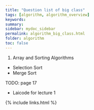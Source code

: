 ```yaml
---
title: "Question list of big class"
tags: [algorithm, algorithm_overview]
keywords:
summary:
sidebar: mydoc_sidebar
permalink: algorithm_big_class.html
folder: algorithm
toc: false
---
```


1. Array and Sorting Algorithms
* Selection Sort
* Merge Sort


TODO: page 17
* Laicode for lecture 1




{% include links.html %}
